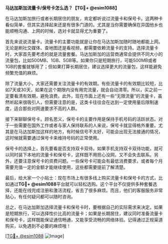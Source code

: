 **马达加斯加流量卡/保号卡怎么选？【TG💪+ @esim1088】**

在马达加斯加旅行或者长期居住的朋友，肯定都听说过流量卡和保号卡。这两种卡看似简单，但其实选择起来还是有很多门道的。尤其是当你需要确保在异国他乡也能顺畅沟通、上网的时候，选对卡就显得尤为重要了。

首先来说说流量卡。流量卡的主要功能就是让你在马达加斯加随时随地都能上网。无论是刷社交媒体、查地图还是看视频，都需要依赖流量卡的支持。选择流量卡时，大家首先要考虑的就是流量套餐。马达加斯加的运营商通常会提供不同大小的流量包，比如500MB、1GB、5GB等。如果你只是短期旅行，可能500MB或者1GB的套餐就够用了；但如果打算长期居住，建议选择更大的流量包，这样能避免频繁充值的麻烦。

除了流量大小，大家还需要关注流量卡的有效期。有些流量卡的有效期比较短，比如7天或30天，如果在这个期限内没有用完流量，就会自动清零。所以，买之前一定要看清有效期，避免浪费。此外，现在市面上还有一些“无限流量”的流量卡，虽然听起来很吸引人，但需要注意的是，这类卡往往会在达到一定使用量后限制速度，适合那些对网速要求不高的人群。

接下来聊聊保号卡。顾名思义，保号卡的主要作用是保持手机号码的活跃状态。对于一些需要在国外工作或者与家人保持联系的人来说，保号卡就显得格外重要。尤其是在马达加斯加这样的地方，有时候信号不太好，可能会出现无法接通的情况，这时候就需要通过保号卡来维持号码的正常使用。

保号卡的选择上，首先要看是否支持双卡双待。如果手机支持双卡双待功能，就可以同时装下本地的流量卡和保号卡，这样既不用担心没网，又不会失去联系。另外，还要注意保号卡的资费问题。一些保号卡可能会有最低消费要求，或者每个月需要充值一定的金额才能继续使用，这些都需要提前了解清楚。

最后，给大家一个小贴士：现在市场上有很多线上购买流量卡和保号卡的方式，比如通过**TG💪+ @esim1088**平台就可以轻松选购。这个平台不仅提供多种套餐选择，还能在线完成注册和激活流程，省去了很多麻烦。而且，他们的客服服务非常贴心，有任何疑问都可以随时咨询。

总之，在马达加斯加选择流量卡和保号卡时，要根据自己的实际需求来决定。如果是短期旅行，可以选择性价比高的流量卡；如果是长期居住，建议同时准备流量卡和保号卡，这样既能保证通信畅通，又能享受流畅的网络体验。记得通过正规渠道购买，以免遇到不必要的麻烦哦！

[[TG💪+ @esim1088](https://t.me/s/esim1088) ![Image](https://i.postimg.cc/4NQfJmqS/Snipaste-2025-05-13-00-14-12.png)]